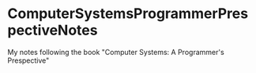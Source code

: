 # ComputerSystemsProgrammerPrespectiveNotes

My notes following the book "Computer Systems: A Programmer's Prespective"

